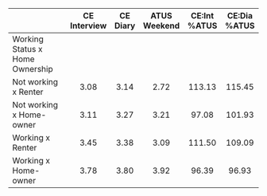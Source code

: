 
|                      | CE<br>Interview |  CE<br>Diary | ATUS<br>Weekend | CE:Int<br>%ATUS | CE:Dia<br>%ATUS |
| -------------------- | :----------: | :----------: | :----------: | :----------: | :----------: |
| Working Status x Home Ownership |              |              |              |              |              |
| Not working x Renter |         3.08 |         3.14 |         2.72 |       113.13 |       115.45 |
| Not working x Home-owner |         3.11 |         3.27 |         3.21 |        97.08 |       101.93 |
| Working x Renter     |         3.45 |         3.38 |         3.09 |       111.50 |       109.09 |
| Working x Home-owner |         3.78 |         3.80 |         3.92 |        96.39 |        96.93 |


